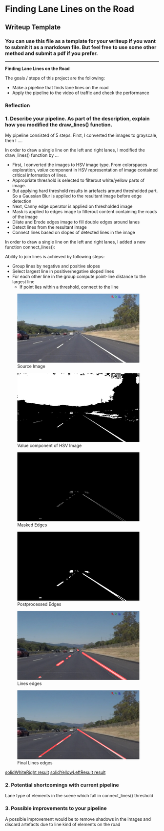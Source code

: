 # **Finding Lane Lines on the Road** 

## Writeup Template

### You can use this file as a template for your writeup if you want to submit it as a markdown file. But feel free to use some other method and submit a pdf if you prefer.

---

**Finding Lane Lines on the Road**

The goals / steps of this project are the following:
* Make a pipeline that finds lane lines on the road
* Apply the pipeline to the video of traffic and check the performance


### Reflection

### 1. Describe your pipeline. As part of the description, explain how you modified the draw_lines() function.

My pipeline consisted of 5 steps. First, I converted the images to grayscale, then I .... 

In order to draw a single line on the left and right lanes, I modified the draw_lines() function by ...

* First, I converted the images to HSV image type.  From colorspaces exploration, _value_ component in HSV representation of image contained critical information of lines.
* Appropriate threshold is selected to filterout white/yellow parts of image. 
* But applying hard threshold results in artefacts around thresholded part. So a Gaussian Blur is applied to the resultant image before edge detection
* Next, Canny edge operator is applied on thresholded image 
* Mask is applied to edges image to filterout content containing the roads of the image
* Dilate and Erode edges image to fill double edges around lanes
* Detect lines from the resultant image
* Connect lines based on slopes of detected lines in the image

In order to draw a single line on the left and right lanes, I added a new function connect_lines():

Ability to join lines is achieved by following steps:
* Group lines by negative and positive slopes
* Select largest line in positive/negative sloped lines
* For each other line in the group compute point-line distance to the largest line
    * If point lies within a threshold, connect to the line



<figure><img src="Pipeline_images/solidWhiteRight.jpg" width="400"> <figcaption>Source Image</figcaption></figure>
<figure><img src="Pipeline_images/value_image.jpeg" width="400">  <figcaption>Value component of HSV Image</figcaption></figure>
<figure><img src="Pipeline_images/masked_edges.jpeg" width="400">  <figcaption>Masked Edges</figcaption></figure>
<figure><img src="Pipeline_images/morphology_edges.jpeg" width="400">  <figcaption>Postprocessed Edges</figcaption></figure>
<figure><img src="Pipeline_images/lines_edges.jpeg" width="400">  <figcaption>Lines edges</figcaption></figure>
<figure><img src="Pipeline_images/final_edges.jpeg" width="400">  <figcaption>Final Lines edges</figcaption></figure>

[solidWhiteRight result](https://youtu.be/1AZqIt3Sobc)
[solidYellowLeftResult result](https://youtu.be/QbwGjLuyFL0)

### 2. Potential shortcomings with current pipeline
 Lane type of elements in the scene which fall in connect_lines() threshold



### 3. Possible improvements to your pipeline

A possible improvement would be to remove shadows in the images and discard artefacts due to line kind of elements on the road 

